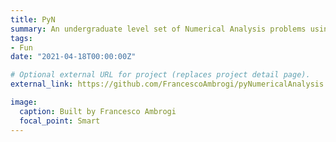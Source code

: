```yaml
---
title: PyN
summary: An undergraduate level set of Numerical Analysis problems using Python. Have fun with  `PyN`.
tags:
- Fun
date: "2021-04-18T00:00:00Z"

# Optional external URL for project (replaces project detail page).
external_link: https://github.com/FrancescoAmbrogi/pyNumericalAnalysis

image:
  caption: Built by Francesco Ambrogi
  focal_point: Smart
---
```

